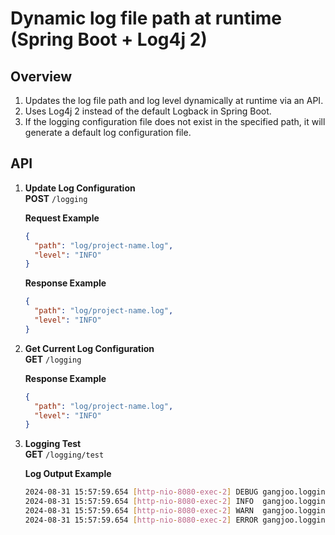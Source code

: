 # Dynamic log file path at runtime (Spring Boot + Log4j 2)

## Overview

1. Updates the log file path and log level dynamically at runtime via an API.
2. Uses Log4j 2 instead of the default Logback in Spring Boot.
3. If the logging configuration file does not exist in the specified path, it will generate a default log configuration file.

## API

1. **Update Log Configuration**  
   **POST** `/logging`

   **Request Example**
   ```json
   {
     "path": "log/project-name.log",
     "level": "INFO"
   }
   ```

   **Response Example**
   ```json
   {
     "path": "log/project-name.log",
     "level": "INFO"
   }
   ```

2. **Get Current Log Configuration**  
   **GET** `/logging`

   **Response Example**
   ```json
   {
     "path": "log/project-name.log",
     "level": "INFO"
   }
   ```

3. **Logging Test**  
   **GET** `/logging/test`

   **Log Output Example**
   ```bash
   2024-08-31 15:57:59.654 [http-nio-8080-exec-2] DEBUG gangjoo.logging.controller.LoggingController - DEBUG message
   2024-08-31 15:57:59.654 [http-nio-8080-exec-2] INFO  gangjoo.logging.controller.LoggingController - INFO message
   2024-08-31 15:57:59.654 [http-nio-8080-exec-2] WARN  gangjoo.logging.controller.LoggingController - WARN message
   2024-08-31 15:57:59.654 [http-nio-8080-exec-2] ERROR gangjoo.logging.controller.LoggingController - ERROR message
   ```
